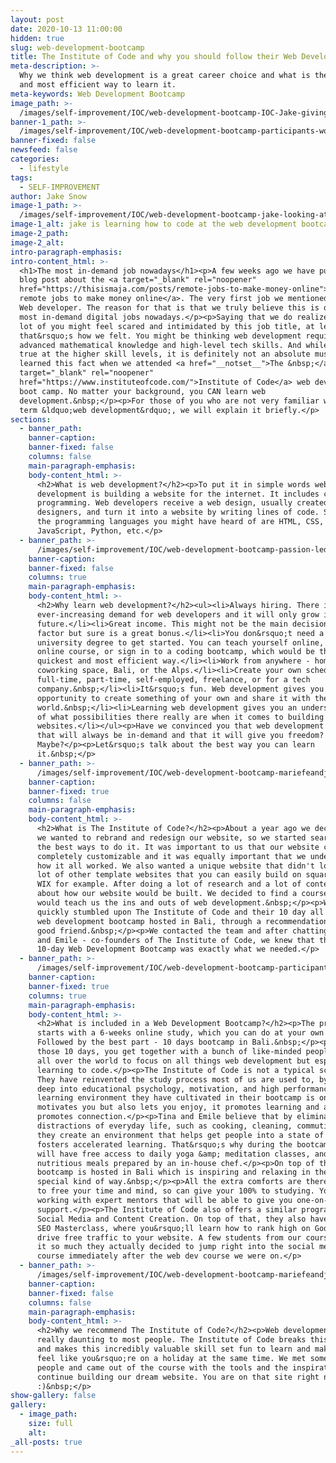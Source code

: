 ```yaml
---
layout: post
date: 2020-10-13 11:00:00
hidden: true
slug: web-development-bootcamp
title: The Institute of Code and why you should follow their Web Development Bootcamp
meta-description: >-
  Why we think web development is a great career choice and what is the quickest
  and most efficient way to learn it.
meta-keywords: Web Development Bootcamp
image_path: >-
  /images/self-improvement/IOC/web-development-bootcamp-IOC-Jake-giving-a-presenation.jpg
banner-1_path: >-
  /images/self-improvement/IOC/web-development-bootcamp-participants-working-near-the-pool-1.jpg
banner-fixed: false
newsfeed: false
categories:
  - lifestyle
tags:
  - SELF-IMPROVEMENT
author: Jake Snow
image-1_path: >-
  /images/self-improvement/IOC/web-development-bootcamp-jake-looking-at-his-laptop-studying-the-code.jpg
image-1_alt: jake is learning how to code at the web development bootcamp in bali
image-2_path:
image-2_alt:
intro-paragraph-emphasis:
intro-content_html: >-
  <h1>The most in-demand job nowadays</h1><p>A few weeks ago we have published a
  blog post about the <a target="_blank" rel="noopener"
  href="https://thisismaja.com/posts/remote-jobs-to-make-money-online">best
  remote jobs to make money online</a>. The very first job we mentioned was a
  Web developer. The reason for that is that we truly believe this is one of the
  most in-demand digital jobs nowadays.</p><p>Saying that we do realize that a
  lot of you might feel scared and intimidated by this job title, at least
  that&rsquo;s how we felt. You might be thinking web development requires
  advanced mathematical knowledge and high-level tech skills. And while it is
  true at the higher skill levels, it is definitely not an absolute must and we
  learned this fact when we attended <a href="__notset__">The &nbsp;</a><a
  target="_blank" rel="noopener"
  href="https://www.instituteofcode.com/">Institute of Code</a> web development
  boot camp. No matter your background, you CAN learn web
  development.&nbsp;</p><p>For those of you who are not very familiar with the
  term &ldquo;web development&rdquo;, we will explain it briefly.</p>
sections:
  - banner_path:
    banner-caption:
    banner-fixed: false
    columns: false
    main-paragraph-emphasis:
    body-content_html: >-
      <h2>What is web development?</h2><p>To put it in simple words web
      development is building a website for the internet. It includes coding and
      programming. Web developers receive a web design, usually created by web
      designers, and turn it into a website by writing lines of code. Some of
      the programming languages you might have heard of are HTML, CSS,
      JavaScript, Python, etc.</p>
  - banner_path: >-
      /images/self-improvement/IOC/web-development-bootcamp-passion-led-us-here.jpg
    banner-caption:
    banner-fixed: false
    columns: true
    main-paragraph-emphasis:
    body-content_html: >-
      <h2>Why learn web development?</h2><ul><li>Always hiring. There is an
      ever-increasing demand for web developers and it will only grow in the
      future.</li><li>Great income. This might not be the main decision making
      factor but sure is a great bonus.</li><li>You don&rsquo;t need a
      university degree to get started. You can teach yourself online, follow an
      online course, or sign in to a coding bootcamp, which would be the
      quickest and most efficient way.</li><li>Work from anywhere - home,
      coworking space, Bali, or the Alps.</li><li>Create your own schedule. Work
      full-time, part-time, self-employed, freelance, or for a tech
      company.&nbsp;</li><li>It&rsquo;s fun. Web development gives you an
      opportunity to create something of your own and share it with the
      world.&nbsp;</li><li>Learning web development gives you an understanding
      of what possibilities there really are when it comes to building
      websites.</li></ul><p>Have we convinced you that web development is a job
      that will always be in-demand and that it will give you freedom?
      Maybe?</p><p>Let&rsquo;s talk about the best way you can learn
      it.&nbsp;</p>
  - banner_path: >-
      /images/self-improvement/IOC/web-development-bootcamp-mariefeandjakesnow-with-tina-talking.jpeg
    banner-caption:
    banner-fixed: true
    columns: false
    main-paragraph-emphasis:
    body-content_html: >-
      <h2>What is The Institute of Code?</h2><p>About a year ago we decided that
      we wanted to rebrand and redesign our website, so we started searching for
      the best ways to do it. It was important to us that our website could be
      completely customizable and it was equally important that we understood
      how it all worked. We also wanted a unique website that didn't look like a
      lot of other template websites that you can easily build on squarespace or
      WIX for example. After doing a lot of research and a lot of contemplation
      about how our website would be built. We decided to find a course that
      would teach us the ins and outs of web development.&nbsp;</p><p>We pretty
      quickly stumbled upon The Institute of Code and their 10 day all inclusive
      web development bootcamp hosted in Bali, through a recommendation from a
      good friend.&nbsp;</p><p>We contacted the team and after chatting to Tina
      and Emile - co-founders of The Institute of Code, we knew that their
      10-day Web Development Bootcamp was exactly what we needed.</p>
  - banner_path: >-
      /images/self-improvement/IOC/web-development-bootcamp-participants-sitting-at-the-common-desk-in-a-villa.jpg
    banner-caption:
    banner-fixed: true
    columns: true
    main-paragraph-emphasis:
    body-content_html: >-
      <h2>What is included in a Web Development Bootcamp?</h2><p>The program
      starts with a 6-weeks online study, which you can do at your own pace.
      Followed by the best part - 10 days bootcamp in Bali.&nbsp;</p><p>During
      those 10 days, you get together with a bunch of like-minded people from
      all over the world to focus on all things web development but especially -
      learning to code.</p><p>The Institute of Code is not a typical school.
      They have reinvented the study process most of us are used to, by digging
      deep into educational psychology, motivation, and high performance. The
      learning environment they have cultivated in their bootcamp is one that
      motivates you but also lets you enjoy, it promotes learning and also
      promotes connection.</p><p>Tina and Emile believe that by eliminating
      distractions of everyday life, such as cooking, cleaning, commuting, etc.,
      they create an environment that helps get people into a state of mind that
      fosters accelerated learning. That&rsquo;s why during the bootcamp you
      will have free access to daily yoga &amp; meditation classes, and
      nutritious meals prepared by an in-house chef.</p><p>On top of that the
      bootcamp is hosted in Bali which is inspiring and relaxing in the most
      special kind of way.&nbsp;</p><p>All the extra comforts are there in order
      to free your time and mind, so can give your 100% to studying. You will be
      working with expert mentors that will be able to give you one-on-one
      support.</p><p>The Institute of Code also offers a similar program but for
      Social Media and Content Creation. On top of that, they also have a Free
      SEO Masterclass, where you&rsquo;ll learn how to rank high on Google and
      drive free traffic to your website. A few students from our course loved
      it so much they actually decided to jump right into the social media
      course immediately after the web dev course we were on.</p>
  - banner_path: >-
      /images/self-improvement/IOC/web-development-bootcamp-mariefeandjakesnow-with-tina.jpeg
    banner-caption:
    banner-fixed: false
    columns: false
    main-paragraph-emphasis:
    body-content_html: >-
      <h2>Why we recommend The Institute of Code?</h2><p>Web development seems
      really daunting to most people. The Institute of Code breaks this stigma
      and makes this incredibly valuable skill set fun to learn and makes you
      feel like you&rsquo;re on a holiday at the same time. We met some amazing
      people and came out of the course with the tools and the inspiration to
      continue building our dream website. You are on that site right now
      :)&nbsp;</p>
show-gallery: false
gallery:
  - image_path:
    size: full
    alt:
_all-posts: true
---
```


